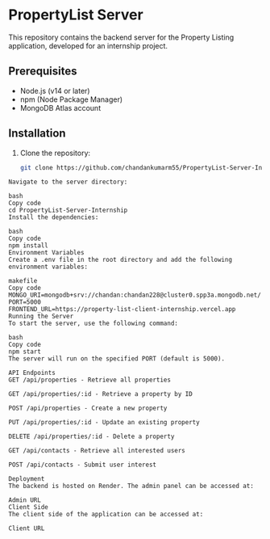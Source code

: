 # PropertyList Server

This repository contains the backend server for the Property Listing application, developed for an internship project.

## Prerequisites

- Node.js (v14 or later)
- npm (Node Package Manager)
- MongoDB Atlas account

## Installation

1. Clone the repository:
   ```bash
   git clone https://github.com/chandankumarm55/PropertyList-Server-Internship.git
```
Navigate to the server directory:

bash
Copy code
cd PropertyList-Server-Internship
Install the dependencies:

bash
Copy code
npm install
Environment Variables
Create a .env file in the root directory and add the following environment variables:

makefile
Copy code
MONGO_URI=mongodb+srv://chandan:chandan228@cluster0.spp3a.mongodb.net/
PORT=5000
FRONTEND_URL=https://property-list-client-internship.vercel.app
Running the Server
To start the server, use the following command:

bash
Copy code
npm start
The server will run on the specified PORT (default is 5000).

API Endpoints
GET /api/properties - Retrieve all properties

GET /api/properties/:id - Retrieve a property by ID

POST /api/properties - Create a new property

PUT /api/properties/:id - Update an existing property

DELETE /api/properties/:id - Delete a property

GET /api/contacts - Retrieve all interested users

POST /api/contacts - Submit user interest

Deployment
The backend is hosted on Render. The admin panel can be accessed at:

Admin URL
Client Side
The client side of the application can be accessed at:

Client URL
